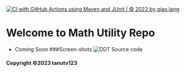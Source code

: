 [![CI with GitHub Actions using Maven and JUnit | © 2022 by giao.lang](https://github.com/tanutv123/math-util-mvn/actions/workflows/math-util-ci.yml/badge.svg)](https://github.com/tanutv123/math-util-mvn/actions/workflows/math-util-ci.yml)
# Welcome to Math Utility Repo
* Coming Soon
###Screen-shots
![DDT Source code](https://github.com/tanutv123/math-util-mvn/tree/main/DDT%20Source%20code)


#### Copyright &#169;2023 tanutv123